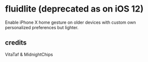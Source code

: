 # fluidlite (deprecated as on iOS 12)
Enable iPhone X home gesture on older devices with custom own personalized preferences but lighter.
## credits
VitaTaf & MidnightChips
